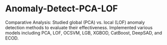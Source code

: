 # Anomaly-Detect-PCA-LOF
Comparative Analysis: Studied global (PCA) vs. local
(LOF) anomaly detection methods to evaluate their
effectiveness. Implemented various models including PCA,
LOF, OCSVM, LGB, XGBOD, CatBoost, DeepSAD, and
ECOD.
